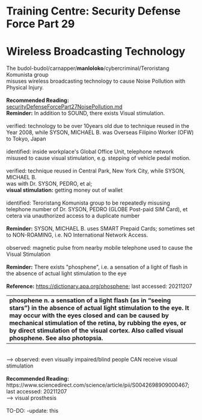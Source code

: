 # Training Centre: Security Defense Force Part 29
# Wireless Broadcasting Technology
The budol-budol/carnapper/<b>manloloko</b>/cybercriminal/Teroristang Komunista group<br/> 
misuses wireless broadcasting technology to cause Noise Pollution with Physical Injury.<br/>
<br/>
<b>Recommended Reading:</b><br/>
[securityDefenseForcePart27NoisePollution.md](https://github.com/usbong/documentation/blob/master/Usbong/company/HR/Usbong%20Education%20Training%20Courses/Training%20Centre:%20Security%20Defense%20Force/NotesFolder/securityDefenseForcePart27NoisePollution.md)
<br/>
<b>Reminder:</b> In addition to SOUND, there exists Visual stimulation.<br/>
<br/>
verified: technology to be over 10years old due to technique reused in the Year 2008, while SYSON, MICHAEL B. was Overseas Filipino Worker (OFW) to Tokyo, Japan<br/>
<br/>
identified: inside workplace's Global Office Unit, telephone network misused to cause visual stimulation, e.g. stepping of vehicle pedal motion.<br/>
<br/>
verified: technique reused in Central Park, New York City, while SYSON, MICHAEL B.<br/> 
was with Dr. SYSON, PEDRO, et al;<br/> 
<b>visual stimulation:</b> getting money out of wallet<br/>
<br/>
identified: Teroristang Komunista group to be repeatedly misusing telephone number of Dr. SYSON, PEDRO (GLOBE Post-paid SIM Card), et cetera via unauthorized access to a duplicate number<br/>
<br/>
<b>Reminder:</b> SYSON, MICHAEL B. uses SMART Prepaid Cards; sometimes set to NON-ROAMING, i.e. NO International Network Access.<br/>
<br/>
observed: magnetic pulse from nearby mobile telephone used to cause the Visual Stimulation<br/>
<br/>
<b>Reminder:</b> There exists "phosphene", i.e. a sensation of a light of flash in the absence of actual light stimulation to the eye<br/>
<br/>
<b>Reference:</b> https://dictionary.apa.org/phosphene; last accessed: 20211207<br/>
<table>
  <tr>
  <td>
    <b>
    phosphene
    n. a sensation of a light flash (as in “seeing stars”) in the absence of actual light stimulation to the eye. It may occur with the eyes closed and can be caused by mechanical stimulation of the retina, by rubbing the eyes, or by direct stimulation of the visual cortex. Also called visual phosphene. See also photopsia.
    </b>
  </td>
  </tr>
</table>
<br/>
--> observed: even visually impaired/blind people CAN receive visual stimulation<br/>
<br/>
<b>Recommended Reading:</b><br/>
https://www.sciencedirect.com/science/article/pii/S0042698909000467;<br/>
last accessed: 20211207<br/>
--> visual prosthesis<br/>
<br/>
TO-DO: -update: this<br/>
